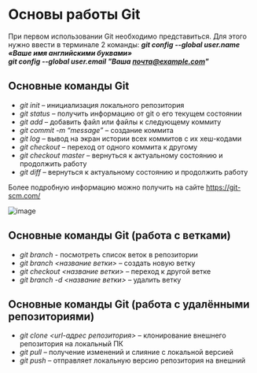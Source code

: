 # Основы работы Git

При первом использовании Git необходимо представиться. Для этого нужно ввести в терминале 2 команды: ***git config --global user.name «Ваше имя английскими буквами»  
git config --global user.email "Ваша почта@example.com"***

## Основные команды Git

* _git init_ – инициализация локального репозитория
* _git status_ – получить информацию от git о его текущем состоянии
* _git add_ – добавить файл или файлы к следующему коммиту
* _git commit -m “message”_ – создание коммита
* _git log_ – вывод на экран истории всех коммитов с их хеш-кодами
* _git checkout_ – переход от одного коммита к другому
* _git checkout master_ – вернуться к актуальному состоянию и продолжить работу
* _git diff_ – вернуться к актуальному состоянию и продолжить работу

Более подробную информацию можно получить на сайте https://git-scm.com/

![image](git_p.png)

## Основные команды Git (работа с ветками)

* _git branch_ - посмотреть список веток в репозитории
* _git branch <название ветки>_ – создать новую ветку
* _git checkout <название ветки>_ – переход к другой ветке
* _git branch -d <название ветки>_ – удалить ветку


## Основные команды Git (работа с удалёнными репозиториями)

* _git clone <url-адрес репозитория>_ – клонирование внешнего репозитория на  локальный ПК
* _git pull_ – получение изменений и слияние с локальной версией
* _git push_ – отправляет локальную версию репозитория на внешний


